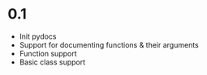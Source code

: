 # 0.1

+ Init pydocs
+ Support for documenting functions & their arguments
+ Function support
+ Basic class support
